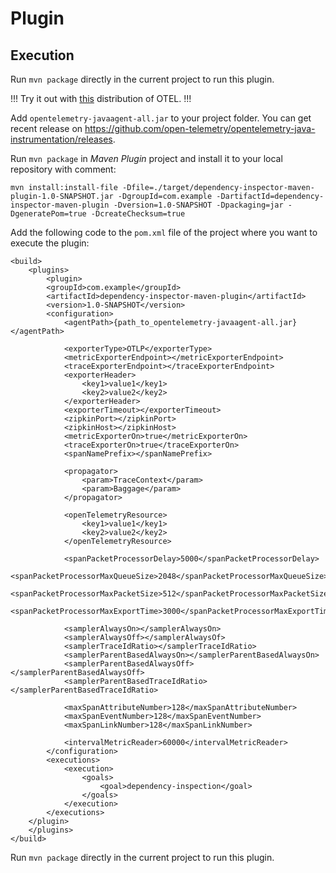# Plugin
## Execution
Run `mvn package` directly in the current project to run this plugin.

!!! Try it out with [this](https://github.com/open-telemetry/opentelemetry-java-instrumentation/releases/download/v1.1.0/opentelemetry-javaagent-all.jar) distribution of OTEL. !!!

Add `opentelemetry-javaagent-all.jar` to your project folder. You can get recent release on https://github.com/open-telemetry/opentelemetry-java-instrumentation/releases.

Run `mvn package` in *Maven Plugin* project and install it to your local repository with comment:

```
mvn install:install-file -Dfile=./target/dependency-inspector-maven-plugin-1.0-SNAPSHOT.jar -DgroupId=com.example -DartifactId=dependency-inspector-maven-plugin -Dversion=1.0-SNAPSHOT -Dpackaging=jar -DgeneratePom=true -DcreateChecksum=true
```

Add the following code to the `pom.xml` file of the project where you want to execute the plugin:
```
<build>
	<plugins>
		<plugin>
		<groupId>com.example</groupId>
		<artifactId>dependency-inspector-maven-plugin</artifactId>
		<version>1.0-SNAPSHOT</version>
		<configuration>
			<agentPath>{path_to_opentelemetry-javaagent-all.jar}</agentPath>

			<exporterType>OTLP</exporterType>
			<metricExporterEndpoint></metricExporterEndpoint>
			<traceExporterEndpoint></traceExporterEndpoint>
			<exporterHeader>
				<key1>value1</key1>
				<key2>value2</key2>
			</exporterHeader>
			<exporterTimeout></exporterTimeout>
			<zipkinPort></zipkinPort>
			<zipkinHost></zipkinHost>
			<metricExporterOn>true</metricExporterOn>
			<traceExporterOn>true</traceExporterOn>
			<spanNamePrefix></spanNamePrefix>

			<propagator>
				<param>TraceContext</param>
				<param>Baggage</param>
			</propagator>

			<openTelemetryResource>
				<key1>value1</key1>
				<key2>value2</key2>
			</openTelemetryResource>

			<spanPacketProcessorDelay>5000</spanPacketProcessorDelay>
			<spanPacketProcessorMaxQueueSize>2048</spanPacketProcessorMaxQueueSize>
			<spanPacketProcessorMaxPacketSize>512</spanPacketProcessorMaxPacketSize>
			<spanPacketProcessorMaxExportTime>3000</spanPacketProcessorMaxExportTime>

			<samplerAlwaysOn></samplerAlwaysOn>
			<samplerAlwaysOff></samplerAlwaysOf>
			<samplerTraceIdRatio></samplerTraceIdRatio>
			<samplerParentBasedAlwaysOn></samplerParentBasedAlwaysOn>
			<samplerParentBasedAlwaysOff></samplerParentBasedAlwaysOff>
			<samplerParentBasedTraceIdRatio></samplerParentBasedTraceIdRatio>

			<maxSpanAttributeNumber>128</maxSpanAttributeNumber>
			<maxSpanEventNumber>128</maxSpanEventNumber>
			<maxSpanLinkNumber>128</maxSpanLinkNumber>

			<intervalMetricReader>60000</intervalMetricReader>
		</configuration>
		<executions>
			<execution>
				<goals>
					<goal>dependency-inspection</goal>
				</goals>
			</execution>
		</executions>
	</plugin>
	</plugins>
</build>
```

Run `mvn package` directly in the current project to run this plugin.
